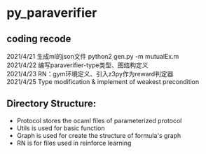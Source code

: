 # py_paraverifier


coding recode
---
2021/4/21 生成ml的json文件
python2 gen.py -m mutualEx.m <br>
2021/4/22 编写paraverifier-type类型、图结构定义<br>
2021/4/23 RN：gym环境定义、引入z3py作为reward判定器<br>
2021/4/25 Type modification & implement of weakest precondition<br>


Directory Structure:
---
- Protocol stores the ocaml files of parameterized protocol<br>
- Utils is used for basic function<br>
- Graph is used for create the structure of formula's graph<br>
- RN is for files used in reinforce learning <br>


